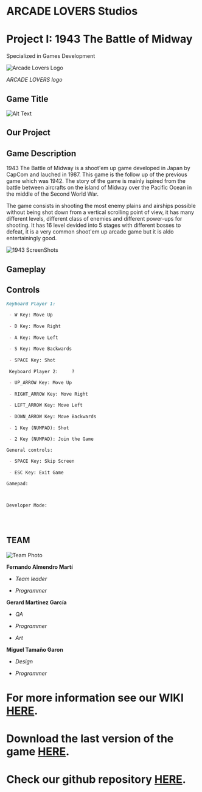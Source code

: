 # ARCADE LOVERS Studios 
# Project I: 1943 The Battle of Midway

Specialized in Games Development 

![Arcade Lovers Logo](https://user-images.githubusercontent.com/73245381/110156431-3d0b4c00-7de7-11eb-927a-4c323ad0876d.png)

_ARCADE LOVERS logo_
## Game Title
![Alt Text](https://upload.wikimedia.org/wikipedia/commons/thumb/0/02/1943_The_Battle_of_Midway_Logo.svg/1200px-1943_The_Battle_of_Midway_Logo.svg.png)

## Our Project

## Game Description
1943 The Battle of Midway is a shoot'em up game developed in Japan by CapCom and lauched in 1987. This game is the follow up of the previous game which was 1942. The story of the game is mainly ispired from the battle between aircrafts on the island of Midway over the Pacific Ocean in the middle of the Second World War.

The game consists in shooting the most enemy plains and airships possible without being shot down from a vertical scrolling point of view, it has many different levels, different class of enemies and different power-ups for shooting. It has 16 level devided into 5 stages with different bosses to defeat, it is a very common shoot'em up arcade game but it is aldo entertainingly good.

![1943 ScreenShots](https://user-images.githubusercontent.com/73245381/110165533-5a461780-7df3-11eb-9fde-0209e598614d.gif)

## Gameplay

## Controls
```markdown
Keyboard Player 1:

 - W Key: Move Up
 
 - D Key: Move Right
 
 - A Key: Move Left
 
 - S Key: Move Backwards
 
 - SPACE Key: Shot
  
 Keyboard Player 2:     ?

 - UP_ARROW Key: Move Up
 
 - RIGHT_ARROW Key: Move Right
 
 - LEFT_ARROW Key: Move Left
 
 - DOWN_ARROW Key: Move Backwards
 
 - 1 Key (NUMPAD): Shot

 - 2 Key (NUMPAD): Join the Game
 
General controls:

 - SPACE Key: Skip Screen
 
 - ESC Key: Exit Game

Gamepad:



Developer Mode:





 ```
 
## TEAM
![Team Photo](https://user-images.githubusercontent.com/73245381/110169063-6a142a80-7df8-11eb-9433-5459cbe2f028.png)

**Fernando Almendro Martí** 

  * *Team leader*

  * *Programmer*

**Gerard Martínez García**
  * *QA* 

  * *Programmer*

  * *Art*

**Miguel Tamaño Garon**

  * *Design* 

  * *Programmer*


 


# For more information see our WIKI [HERE](https://github.com/FernaToty/ArcadeLovers/wiki).
# Download the last version of the game [HERE](https://github.com/FernaToty/ArcadeLovers/releases).
# Check our github repository [HERE](https://github.com/FernaToty/ArcadeLovers).



